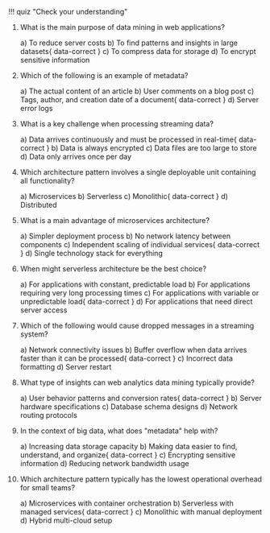 !!! quiz "Check your understanding"

1. What is the main purpose of data mining in web applications?
   
   a) To reduce server costs
   b) To find patterns and insights in large datasets{ data-correct }
   c) To compress data for storage
   d) To encrypt sensitive information

2. Which of the following is an example of metadata?
   
   a) The actual content of an article
   b) User comments on a blog post
   c) Tags, author, and creation date of a document{ data-correct }
   d) Server error logs

3. What is a key challenge when processing streaming data?
   
   a) Data arrives continuously and must be processed in real-time{ data-correct }
   b) Data is always encrypted
   c) Data files are too large to store
   d) Data only arrives once per day

4. Which architecture pattern involves a single deployable unit containing all functionality?
   
   a) Microservices
   b) Serverless
   c) Monolithic{ data-correct }
   d) Distributed

5. What is a main advantage of microservices architecture?
   
   a) Simpler deployment process
   b) No network latency between components
   c) Independent scaling of individual services{ data-correct }
   d) Single technology stack for everything

6. When might serverless architecture be the best choice?
   
   a) For applications with constant, predictable load
   b) For applications requiring very long processing times
   c) For applications with variable or unpredictable load{ data-correct }
   d) For applications that need direct server access

7. Which of the following would cause dropped messages in a streaming system?
   
   a) Network connectivity issues
   b) Buffer overflow when data arrives faster than it can be processed{ data-correct }
   c) Incorrect data formatting
   d) Server restart

8. What type of insights can web analytics data mining typically provide?
   
   a) User behavior patterns and conversion rates{ data-correct }
   b) Server hardware specifications
   c) Database schema designs
   d) Network routing protocols

9. In the context of big data, what does "metadata" help with?
   
   a) Increasing data storage capacity
   b) Making data easier to find, understand, and organize{ data-correct }
   c) Encrypting sensitive information
   d) Reducing network bandwidth usage

10. Which architecture pattern typically has the lowest operational overhead for small teams?
    
    a) Microservices with container orchestration
    b) Serverless with managed services{ data-correct }
    c) Monolithic with manual deployment
    d) Hybrid multi-cloud setup
